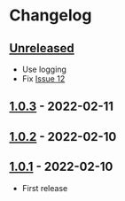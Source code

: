 # Changelog

## [Unreleased]

- Use logging
- Fix [Issue 12](https://github.com/getindata/doge-datagen/issues/12)

## [1.0.3] - 2022-02-11

## [1.0.2] - 2022-02-10

## [1.0.1] - 2022-02-10

-   First release

[Unreleased]: https://github.com/getindata/doge-datagen/compare/1.0.3...HEAD

[1.0.3]: https://github.com/getindata/doge-datagen/compare/1.0.2...1.0.3

[1.0.2]: https://github.com/getindata/doge-datagen/compare/1.0.1...1.0.2

[1.0.1]: https://github.com/getindata/doge-datagen/compare/d47c49d10b0370021791f1f429a5d3cb0e77d02e...1.0.1

